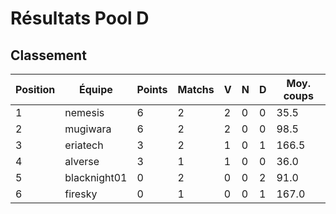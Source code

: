 # Résultats Pool D

## Classement
| Position | Équipe | Points | Matchs | V | N | D | Moy. coups |
|----------|---------|---------|---------|---|---|---|------------|
| 1 | nemesis | 6 | 2 | 2 | 0 | 0 | 35.5 |
| 2 | mugiwara | 6 | 2 | 2 | 0 | 0 | 98.5 |
| 3 | eriatech | 3 | 2 | 1 | 0 | 1 | 166.5 |
| 4 | alverse | 3 | 1 | 1 | 0 | 0 | 36.0 |
| 5 | blacknight01 | 0 | 2 | 0 | 0 | 2 | 91.0 |
| 6 | firesky | 0 | 1 | 0 | 0 | 1 | 167.0 |